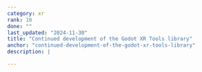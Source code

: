 ```yaml
---
category: xr
rank: 10
done: ""
last_updated: "2024-11-30"
title: "Continued development of the Godot XR Tools library"
anchor: "continued-development-of-the-godot-xr-tools-library"
description: |

---
```

